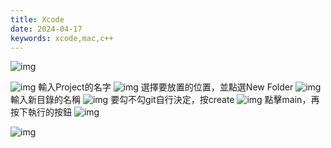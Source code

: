 ```yaml
---
title: Xcode
date: 2024-04-17
keywords: xcode,mac,c++
---
```



![img]({{site.imgurl}}/xcode_c++/xcode0.png)

![img]({{site.imgurl}}/xcode_c++/xcode1.png)
輸入Project的名字
![img]({{site.imgurl}}/xcode_c++/xcode2.png)
選擇要放置的位置，並點選New Folder
![img]({{site.imgurl}}/xcode_c++/xcode3.png)
輸入新目錄的名稱
![img]({{site.imgurl}}/xcode_c++/xcode4.png)
要勾不勾git自行決定，按create
![img]({{site.imgurl}}/xcode_c++/xcode5.png)
點擊main，再按下執行的按鈕
![img]({{site.imgurl}}/xcode_c++/xcode6.png)

![img]({{site.imgurl}}/xcode_c++/xcode7.png)